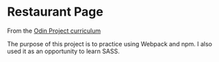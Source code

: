 # Restaurant Page
From the [Odin Project curriculum](https://www.theodinproject.com/lessons/node-path-javascript-restaurant-page)

The purpose of this project is to practice using Webpack and npm. I also used it as an opportunity to learn SASS. 